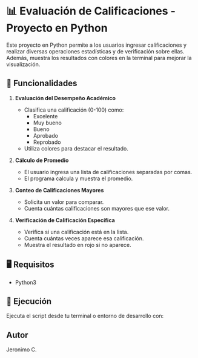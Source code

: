 # 📊 Evaluación de Calificaciones - Proyecto en Python

Este proyecto en Python permite a los usuarios ingresar calificaciones y realizar diversas operaciones estadísticas y de verificación sobre ellas. Además, muestra los resultados con colores en la terminal para mejorar la visualización.

## 🚀 Funcionalidades

1. **Evaluación del Desempeño Académico**
   - Clasifica una calificación (0-100) como:
     - Excelente
     - Muy bueno
     - Bueno
     - Aprobado
     - Reprobado
   - Utiliza colores para destacar el resultado.

2. **Cálculo de Promedio**
   - El usuario ingresa una lista de calificaciones separadas por comas.
   - El programa calcula y muestra el promedio.

3. **Conteo de Calificaciones Mayores**
   - Solicita un valor para comparar.
   - Cuenta cuántas calificaciones son mayores que ese valor.

4. **Verificación de Calificación Específica**
   - Verifica si una calificación está en la lista.
   - Cuenta cuántas veces aparece esa calificación.
   - Muestra el resultado en rojo si no aparece.

## 🖥️ Requisitos

- Python3

## 🧪 Ejecución

Ejecuta el script desde tu terminal o entorno de desarrollo con:

## Autor
Jeronimo C.

